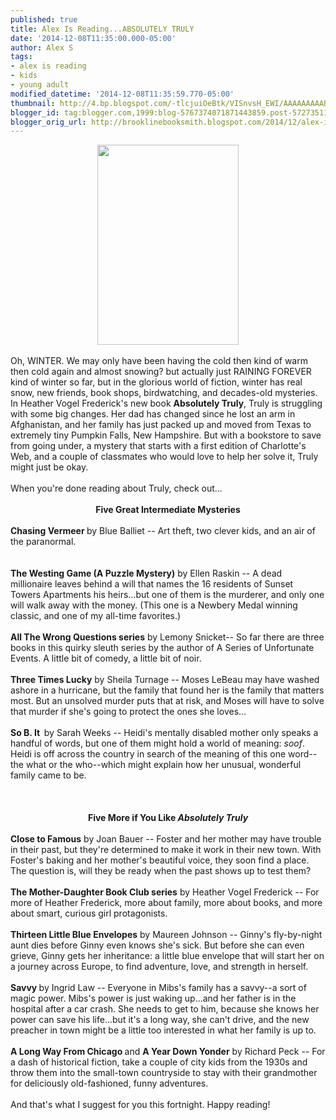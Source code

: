 ```yaml
---
published: true
title: Alex Is Reading...ABSOLUTELY TRULY
date: '2014-12-08T11:35:00.000-05:00'
author: Alex S
tags:
- alex is reading
- kids
- young adult
modified_datetime: '2014-12-08T11:35:59.770-05:00'
thumbnail: http://4.bp.blogspot.com/-tlcjuiOeBtk/VISnvsH_EWI/AAAAAAAAABY/q680fGlzDqY/s72-c/Absolutely-Truly-cover-2014.jpg
blogger_id: tag:blogger.com,1999:blog-5767374071871443859.post-5727351145162353351
blogger_orig_url: http://brooklinebooksmith.blogspot.com/2014/12/alex-is-readingabsolutely-truly.html
---
```


<div class="separator" style="clear: both; text-align: center;"><a href="http://4.bp.blogspot.com/-tlcjuiOeBtk/VISnvsH_EWI/AAAAAAAAABY/q680fGlzDqY/s1600/Absolutely-Truly-cover-2014.jpg" imageanchor="1" style="margin-left: 1em; margin-right: 1em;"><img border="0" src="http://4.bp.blogspot.com/-tlcjuiOeBtk/VISnvsH_EWI/AAAAAAAAABY/q680fGlzDqY/s1600/Absolutely-Truly-cover-2014.jpg" height="320" width="226" /></a></div><br />Oh, WINTER. We may only have been having the cold then kind of warm then cold again and almost snowing? but actually just RAINING FOREVER kind of winter so far, but in the glorious world of fiction, winter has real snow, new friends, book shops, birdwatching, and decades-old mysteries. In Heather Vogel Frederick's new book <b>Absolutely Truly</b>, Truly is struggling with some big changes. Her dad has changed since he lost an arm in Afghanistan, and her family has just packed up and moved from Texas to extremely tiny Pumpkin Falls, New Hampshire. But with a bookstore to save from going under, a mystery that starts with a first edition of Charlotte's Web, and a couple of classmates who would love to help her solve it, Truly might just be okay.<br /><br />When you're done reading about Truly, check out...<br /><br /><div style="text-align: center;"><b>Five Great Intermediate Mysteries</b></div><br /><b>Chasing Vermeer </b>by Blue Balliet -- Art theft, two clever kids, and an air of the paranormal. <br /><b> </b><br /><br /><b>The Westing Game (A Puzzle Mystery)</b> by Ellen Raskin -- A dead millionaire leaves behind a will that names the 16 residents of Sunset Towers Apartments his heirs...but one of them is the murderer, and only one will walk away with the money. (This one is a Newbery Medal winning classic, and one of my all-time favorites.)<br /><br /><b>All The Wrong Questions series</b> by Lemony Snicket-- So far there are three books in this quirky sleuth series by the author of A Series of Unfortunate Events. A little bit of comedy, a little bit of noir.<br /><br /><b>Three Times Lucky</b> by Sheila Turnage -- Moses LeBeau may have washed ashore in a hurricane, but the family that found her is the family that matters most. But an unsolved murder puts that at risk, and Moses will have to solve that murder if she's going to protect the ones she loves... <br /><b></b><br /><b>So B. It&nbsp; </b>by Sarah Weeks -- Heidi's mentally disabled mother only speaks a handful of words, but one of them might hold a world of meaning: <i>soof</i>. Heidi is off across the country in search of the meaning of this one word--the what or the who--which might explain how her unusual, wonderful family came to be.<br /><b></b><br /><br /><br /><div style="text-align: center;"><b>Five More if You Like <i>Absolutely Truly</i></b></div><br /><b>Close to Famous</b> by Joan Bauer -- Foster and her mother may have trouble in their past, but they're determined to make it work in their new town. With Foster's baking and her mother's beautiful voice, they soon find a place. The question is, will they be ready when the past shows up to test them?<b> </b><br /><br /><b>The Mother-Daughter Book Club series</b> by Heather Vogel Frederick -- For more of Heather Frederick, more about family, more about books, and more about smart, curious girl protagonists.<b> </b><br /><br /><b>Thirteen Little Blue Envelopes</b> by Maureen Johnson -- Ginny's fly-by-night aunt dies before Ginny even knows she's sick. But before she can even grieve, Ginny gets her inheritance: a little blue envelope that will start her on a journey across Europe, to find adventure, love, and strength in herself.<br /><br /><b>Savvy </b>by Ingrid Law -- Everyone in Mibs's family has a savvy--a sort of magic power. Mibs's power is just waking up...and her father is in the hospital after a car crash. She needs to get to him, because she knows her power can save his life...but it's a long way, she can't drive, and the new preacher in town might be a little too interested in what her family is up to.<b> </b><br /><br /><b>A Long Way From Chicago </b>and <b>A Year Down Yonder</b> by Richard Peck -- For a dash of historical fiction, take a couple of city kids from the 1930s and throw them into the small-town countryside to stay with their grandmother for deliciously old-fashioned, funny adventures.&nbsp;<b> </b><br /><b><br /></b>And that's what I suggest for you this fortnight. Happy reading!